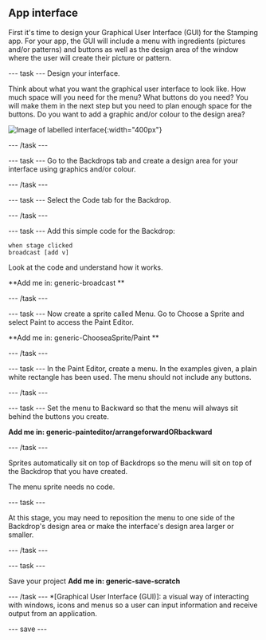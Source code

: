 ## App interface
First it's time to design your Graphical User Interface (GUI) for the Stamping app. For your app, the GUI will include a menu with ingredients (pictures and/or patterns) and buttons as well as the design area of the window where the user will create their picture or pattern.

--- task ---
Design your interface.

Think about what you want the graphical user interface to look like.
How much space will you need for the menu?
What buttons do you need? You will make them in the next step but you need to plan enough space for the buttons.
Do you want to add a graphic and/or colour to the design area?

![Image of labelled interface](images/labelled_interface.png){:width="400px"}

--- /task ---

--- task ---
Go to the Backdrops tab and create a design area for your interface using graphics and/or colour.

--- /task ---

--- task ---
Select the Code tab for the Backdrop.

--- /task ---

--- task ---
Add this simple code for the Backdrop:

```blocks3
when stage clicked
broadcast [add v]
```
Look at the code and understand how it works.

**Add me in: generic-broadcast **

--- /task ---

--- task ---
Now create a sprite called Menu. Go to Choose a Sprite and select Paint to access the Paint Editor.

**Add me in: generic-ChooseaSprite/Paint **

--- /task ---

--- task ---
In the Paint Editor, create a menu. In the examples given, a plain white rectangle has been used. The menu should not include any buttons.

--- /task ---

--- task ---
Set the menu to Backward so that the menu will always sit behind the buttons you create.

**Add me in: generic-painteditor/arrangeforwardORbackward**

--- /task ---

Sprites automatically sit on top of Backdrops so the menu will sit on top of the Backdrop that you have created. 

The menu sprite needs no code.

--- task ---

At this stage, you may need to reposition the menu to one side of the Backdrop's design area or make the interface's design area larger or smaller.

--- /task ---

--- task ---

Save your project
**Add me in: generic-save-scratch**

--- /task ---
*[Graphical User Interface (GUI)]: a visual way of interacting with windows, icons and menus so a user can input information and receive output from an application.

--- save ---
